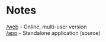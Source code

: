 # Notes

[/web](https://github.com/cypnk/Notes/tree/main/web) - Online, multi-user version  
[/app](https://github.com/cypnk/Notes/tree/main/app) - Standalone application (source)  
